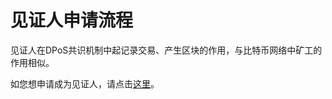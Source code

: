 # 见证人申请流程

见证人在DPoS共识机制中起记录交易、产生区块的作用，与比特币网络中矿工的作用相似。

如您想申请成为见证人，请点击[这里](https://github.com/dbxone/dbx-core/wiki/how_to_become_an_active_witness)。



